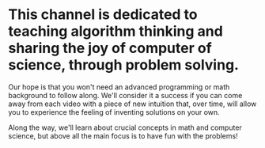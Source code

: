 # This channel is dedicated to teaching algorithm thinking and sharing the joy of computer of science, through problem solving.

Our hope is that you won't need an advanced programming or math background to follow along. We'll consider it a success if  you can come away from each video with a piece of new intuition that, over time, will allow you to experience the feeling of inventing solutions on your own.

Along the way, we'll learn about crucial concepts in math and computer science, but above all the main focus is to have fun with the problems!
